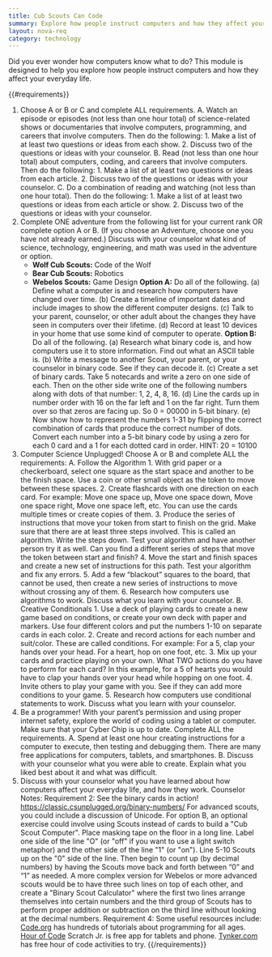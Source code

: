 ```yaml
---
title: Cub Scouts Can Code
summary: Explore how people instruct computers and how they affect your everyday life.
layout: nova-req
category: technology
---
```


Did you ever wonder how computers know what to do? This module is designed to help you explore how people instruct computers and how they affect your everyday life.

{{#requirements}}
1. Choose A or B or C and complete ALL requirements.
    A. Watch an episode or episodes (not less than one hour total) of science-related shows or documentaries that involve computers, programming, and careers that involve computers. Then do the following:
        1. Make a list of at least two questions or ideas from each show.
        2. Discuss two of the questions or ideas with your counselor.
    B. Read (not less than one hour total) about computers, coding, and careers that involve computers. Then do the following:
        1. Make a list of at least two questions or ideas from each article.
        2. Discuss two of the questions or ideas with your counselor.
    C. Do a combination of reading and watching (not less than one hour total). Then do the following:
        1. Make a list of at least two questions or ideas from each article or show.
        2. Discuss two of the questions or ideas with your counselor.
2. Complete ONE adventure from the following list for your current rank OR complete option A or B. (If you choose an Adventure, choose one you have not already earned.) Discuss with your counselor what kind of science, technology, engineering, and math was used in the adventure or option.
    * **Wolf Cub Scouts:** Code of the Wolf
    * **Bear Cub Scouts:** Robotics
    * **Webelos Scouts:** Game Design
    **Option A:** Do all of the following.
        (a) Define what a computer is and research how computers have changed over time.
        (b) Create a timeline of important dates and include images to show the different computer designs.
        (c) Talk to your parent, counselor, or other adult about the changes they have seen in computers over their lifetime.
        (d) Record at least 10 devices in your home that use some kind of computer to operate.
    **Option B:** Do all of the following.
        (a) Research what binary code is, and how computers use it to store information. Find out what an ASCII table is.
        (b) Write a message to another Scout, your parent, or your counselor in binary code. See if they can decode it.
        (c) Create a set of binary cards. Take 5 notecards and write a zero on one side of each. Then on the other side write one of the following numbers along with dots of that number: 1, 2, 4, 8, 16.
        (d) Line the cards up in number order with 16 on the far left and 1 on the far right. Turn them over so that zeros are facing up. So 0 = 00000 in 5-bit binary.
        (e) Now show how to represent the numbers 1-31 by flipping the correct combination of cards that produce the correct number of dots. Convert each number into a 5-bit binary code by using a zero for each 0 card and a 1 for each dotted card in order. HINT: 20 = 10100
3. Computer Science Unplugged! Choose A or B and complete ALL the requirements:
    A. Follow the Algorithm
        1. With grid paper or a checkerboard, select one square as the start space and another to be the finish space. Use a coin or other small object as the token to move between these spaces.
        2. Create flashcards with one direction on each card. For example: Move one space up, Move one space down, Move one space right, Move one space left, etc. You can use the cards multiple times or create copies of them.
        3. Produce the series of instructions that move your token from start to finish on the grid. Make sure that there are at least three steps involved. This is called an algorithm. Write the steps down. Test your algorithm and have another person try it as well. Can you find a different series of steps that move the token between start and finish?
        4. Move the start and finish spaces and create a new set of instructions for this path. Test your algorithm and fix any errors.
        5. Add a few “blackout” squares to the board, that cannot be used, then create a new series of instructions to move without crossing any of them.
        6. Research how computers use algorithms to work. Discuss what you learn with your counselor.
    B. Creative Conditionals
        1. Use a deck of playing cards to create a new game based on conditions, or create your own deck with paper and markers. Use four different colors and put the numbers 1-10 on separate cards in each color.
        2. Create and record actions for each number and suit/color. These are called conditions. For example: For a 5, clap your hands over your head. For a heart, hop on one foot, etc.
        3. Mix up your cards and practice playing on your own. What TWO actions do you have to perform for each card? In this example, for a 5 of hearts you would have to clap your hands over your head while hopping on one foot.
        4. Invite others to play your game with you. See if they can add more conditions to your game.
        5. Research how computers use conditional statements to work. Discuss what you learn with your counselor.
4. Be a programmer! With your parent’s permission and using proper internet safety, explore the world of coding using a tablet or computer. Make sure that your Cyber Chip is up to date.  Complete ALL the requirements.
    A. Spend at least one hour creating instructions for a computer to execute, then testing and debugging them. There are many free applications for computers, tablets, and smartphones.
    B. Discuss with your counselor what you were able to create. Explain what you liked best about it and what was difficult.
5. Discuss with your counselor what you have learned about how computers affect your everyday life, and how they work.
Counselor Notes:
    Requirement 2:
        See the binary cards in action! https://classic.csunplugged.org/binary-numbers/
        For advanced scouts, you could include a discussion of Unicode.
        For option B, an optional exercise could involve using Scouts instead of cards to build a "Cub Scout Computer". Place masking tape on the floor in a long line. Label one side of the line "O" (or "off" if you want to use a light switch metaphor) and the other side of the line "1" (or "on"). Line 5-10 Scouts up on the "0" side of the line. Then begin to count up (by decimal numbers) by having the Scouts move back and forth between “0” and “1” as needed.
        A more complex version for Webelos or more advanced scouts would be to have three such lines on top of each other, and create a "Binary Scout Calculator" where the first two lines arrange themselves into certain numbers and the third group of Scouts has to perform proper addition or subtraction on the third line without looking at the decimal numbers.
    Requirement 4:
        Some useful resources include:
        [Code.org](https://www.code.org/) has hundreds of tutorials about programming for all ages.
        [Hour of Code](https://hourofcode.com/us)
        Scratch Jr. is free app for tablets and phone.
        [Tynker.com](https://www.tynker.com/) has free hour of code activities to try.
{{/requirements}}
